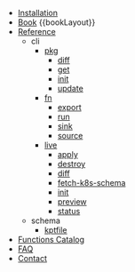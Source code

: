 - [Installation](installation/)
- [Book](book/)
{{bookLayout}}
- [Reference](reference/)
    - cli
        - [pkg](reference/cli/pkg/)
            - [diff](reference/cli/pkg/diff/)
            - [get](reference/cli/pkg/get/)
            - [init](reference/cli/pkg/init/)
            - [update](reference/cli/pkg/update/)
        - [fn](reference/cli/fn/)
            - [export](reference/cli/fn/export/)
            - [run](reference/cli/fn/run/)
            - [sink](reference/cli/fn/sink/)
            - [source](reference/cli/fn/source/)
        - [live](reference/cli/live/)
            - [apply](reference/cli/live/apply/)
            - [destroy](reference/cli/live/destroy/)
            - [diff](reference/cli/live/diff/)
            - [fetch-k8s-schema](reference/cli/live/fetch-k8s-schema/)
            - [init](reference/cli/live/init/)
            - [preview](reference/cli/live/preview/)
            - [status](reference/cli/live/status/)
    - schema
        - [kptfile](reference/schema/kptfile/)
- [Functions Catalog](https://catalog.kpt.dev/ ':crossorgin')
- [FAQ](faq/)
- [Contact](contact/)
